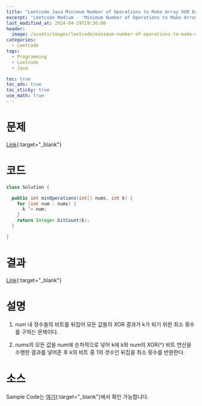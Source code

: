 ```yaml
---
title: "Leetcode Java Minimum Number of Operations to Make Array XOR Equal to K"
excerpt: "Leetcode Medium - 'Minimum Number of Operations to Make Array XOR Equal to K' 문제 Java 풀이"
last_modified_at: 2024-04-29T19:30:00
header:
  image: /assets/images/leetcode/minimum-number-of-operations-to-make-array-xor-equal-to-k.png
categories:
  - Leetcode
tags:
  - Programming
  - Leetcode
  - Java

toc: true
toc_ads: true
toc_sticky: true
use_math: true
---
```

# 문제
[Link](https://leetcode.com/problems/minimum-number-of-operations-to-make-array-xor-equal-to-k/){:target="_blank"}

# 코드
```java
class Solution {

  public int minOperations(int[] nums, int k) {
    for (int num : nums) {
      k ^= num;
    }
    return Integer.bitCount(k);
  }

}
```

# 결과
[Link](https://leetcode.com/problems/minimum-number-of-operations-to-make-array-xor-equal-to-k/submissions/1244828555/){:target="_blank"}

# 설명
1. num 내 정수들의 비트를 뒤집어 모든 값들의 XOR 결과가 k가 되기 위한 최소 횟수를 구하는 문제이다.

2. nums의 모든 값을 num에 순차적으로 넣어 k에 k와 num의 XOR(^) 비트 연산을 수행한 결과를 넣어준 후 k의 비트 중 1의 갯수인 뒤집을 최소 횟수를 반환한다.

# 소스
Sample Code는 [여기](https://github.com/GracefulSoul/leetcode/blob/master/src/main/java/gracefulsoul/problems/MinimumNumberOfOperationsToMakeArrayXOREqualToK.java){:target="_blank"}에서 확인 가능합니다.